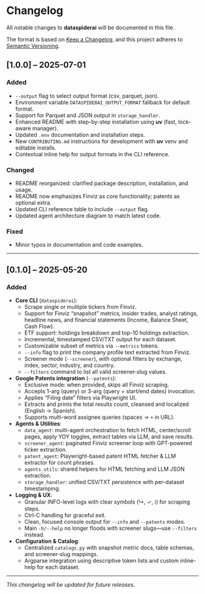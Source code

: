 # Changelog

All notable changes to **dataspiderai** will be documented in this file.

The format is based on [Keep a Changelog](https://keepachangelog.com/en/1.0.0/),
and this project adheres to [Semantic Versioning](https://semver.org/spec/v2.0.0.html).

## [1.0.0] – 2025-07-01

### Added
- `--output` flag to select output format (csv, parquet, json).  
- Environment variable `DATASPIDERAI_OUTPUT_FORMAT` fallback for default format.  
- Support for Parquet and JSON output in `storage_handler`.  
- Enhanced README with step-by-step installation using **uv** (fast, lock-aware manager).  
- Updated `.env` documentation and installation steps.  
- New `CONTRIBUTING.md` instructions for development with **uv** venv and editable installs.  
- Contextual inline help for output formats in the CLI reference.

### Changed
- README reorganized: clarified package description, installation, and usage.  
- README now emphasizes Finviz as core functionality; patents as optional extra.  
- Updated CLI reference table to include `--output` flag.  
- Updated agent architecture diagram to match latest code.  

### Fixed
- Minor typos in documentation and code examples.  

---

## [0.1.0] – 2025-05-20

### Added
- **Core CLI** (`dataspiderai`):
  - Scrape single or multiple tickers from Finviz.
  - Support for Finviz “snapshot” metrics, insider trades, analyst ratings, headline news, and financial statements (Income, Balance Sheet, Cash Flow).
  - ETF support: holdings breakdown and top-10 holdings extraction.
  - Incremental, timestamped CSV/TXT output for each dataset.
  - Customizable subset of metrics via `--metrics` tokens.
  - `--info` flag to print the company profile text extracted from Finviz.
  - Screener mode (`--screener`), with optional filters by exchange, index, sector, industry, and country.
  - `--filters` command to list all valid screener‐slug values.
- **Google Patents integration** (`--patents`):
  - Exclusive mode: when provided, skips all Finviz scraping.
  - Accepts 1-arg (query) or 3-arg (query + start/end dates) invocation.
  - Applies “Filing date” filters via Playwright UI.
  - Extracts and prints the total results count, cleansed and localized (English → Spanish).
  - Supports multi-word assignee queries (spaces → `+` in URL).
- **Agents & Utilities**:
  - `data_agent`: multi-agent orchestration to fetch HTML, center/scroll pages, apply YOY toggles, extract tables via LLM, and save results.
  - `screener_agent`: paginated Finviz screener loop with GPT-powered ticker extraction.
  - `patent_agent`: Playwright-based patent HTML fetcher & LLM extractor for count phrases.
  - `agents_utils`: shared helpers for HTML fetching and LLM JSON extraction.
  - `storage_handler`: unified CSV/TXT persistence with per-dataset timestamping.
- **Logging & UX**:
  - Granular INFO-level logs with clear symbols (↳, ✓, ℹ) for scraping steps.
  - Ctrl-C handling for graceful exit.
  - Clean, focused console output for `--info` and `--patents` modes.
  - Main `-h/--help` no longer floods with screener slugs—use `--filters` instead.
- **Configuration & Catalog**:
  - Centralized `catalogs.py` with snapshot metric docs, table schemas, and screener‐slug mappings.
  - Argparse integration using descriptive token lists and custom inline-help for each dataset.

---

*This changelog will be updated for future releases.*
